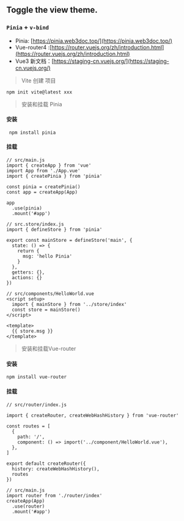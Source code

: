 ## Toggle the view theme.
### `Pinia` + `v-bind`
- Pinia: [https://pinia.web3doc.top/](https://pinia.web3doc.top/)
- Vue-router4 :[https://router.vuejs.org/zh/introduction.html](https://router.vuejs.org/zh/introduction.html)
- Vue3 新文档：[https://staging-cn.vuejs.org/](https://staging-cn.vuejs.org/)

> Vite 创建 项目

`npm init vite@latest xxx`

> 安装和挂载 Pinia
#### 安装
```
 npm install pinia
```
#### 挂载
```
// src/main.js
import { createApp } from 'vue'
import App from './App.vue'
import { createPinia } from 'pinia'

const pinia = createPinia()
const app = createApp(App)

app
  .use(pinia)
  .mount('#app')
```
```
// src.store/index.js
import { defineStore } from 'pinia'

export const mainStore = defineStore('main', {
  state: () => {
    return {
      msg: 'hello Pinia'
    }
  },
  getters: {},
  actions: {}
})
```
```
// src/components/HelloWorld.vue
<script setup>
  import { mainStore } from '../store/index'
  const store = mainStore()
</script>

<template>
  {{ store.msg }}
</template>
```

> 安装和挂载Vue-router

#### 安装
`npm install vue-router`

#### 挂载
```
// src/router/index.js

import { createRouter, createWebHashHistory } from 'vue-router'

const routes = [
  {
    path: '/',
    component: () => import('../component/HelloWorld.vue'),
  },
]

export default createRouter({
  history: createWebHashHistory(),
  routes
})

```

```
// src/main.js
import router from './router/index'
createApp(App)
  .use(router)
  .mount('#app')

```
